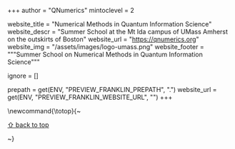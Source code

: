 +++
author = "QNumerics"
mintoclevel = 2

website_title = "Numerical Methods in Quantum Information Science"
website_descr = "Summer School at the Mt Ida campus of UMass Amherst on the outskirts of Boston"
website_url = "https://qnumerics.org"
website_img = "/assets/images/logo-umass.png"
website_footer = """Summer School on Numerical Methods in Quantum Information Science"""

ignore = []

prepath     = get(ENV, "PREVIEW_FRANKLIN_PREPATH", ".")
website_url = get(ENV, "PREVIEW_FRANKLIN_WEBSITE_URL", "")
+++

\newcommand{\totop}{~~~<p><a href="#top">⇧ back to top</a></p>~~~}
